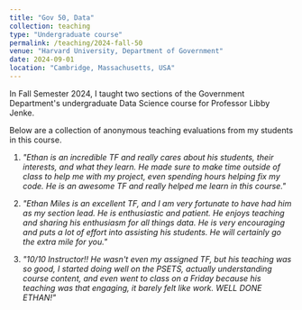 ```yaml
---
title: "Gov 50, Data"
collection: teaching
type: "Undergraduate course"
permalink: /teaching/2024-fall-50
venue: "Harvard University, Department of Government"
date: 2024-09-01
location: "Cambridge, Massachusetts, USA"
---
```


In Fall Semester 2024, I taught two sections of the Government Department's undergraduate Data Science course for Professor Libby Jenke.

Below are a collection of anonymous teaching evaluations from my students in this course. 

1. *"Ethan is an incredible TF and really cares about his students, their interests, and what they learn. He made sure to make time outside of class to help me with my project, even spending hours helping fix my code. He is an awesome TF and really helped me learn in this course."*


2. *"Ethan Miles is an excellent TF, and I am very fortunate to have had him as my section lead. He is enthusiastic and patient. He enjoys teaching and sharing his enthusiasm for all things data. He is very encouraging and puts a lot of effort into assisting his students. He will certainly go the extra mile for you."*


3. *"10/10 Instructor!! He wasn't even my assigned TF, but his teaching was so good, I started doing well on the PSETS, actually understanding course content, and even went to class on a Friday because his teaching was that engaging, it barely felt like work. WELL DONE ETHAN!"*

